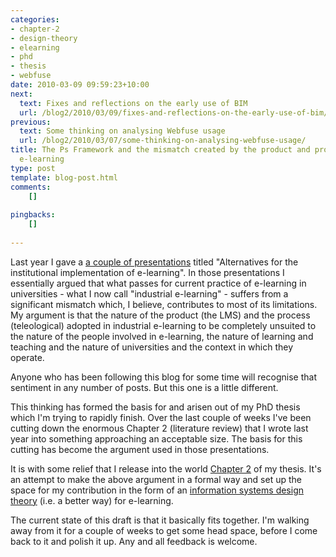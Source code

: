 ```yaml
---
categories:
- chapter-2
- design-theory
- elearning
- phd
- thesis
- webfuse
date: 2010-03-09 09:59:23+10:00
next:
  text: Fixes and reflections on the early use of BIM
  url: /blog2/2010/03/09/fixes-and-reflections-on-the-early-use-of-bim/
previous:
  text: Some thinking on analysing Webfuse usage
  url: /blog2/2010/03/07/some-thinking-on-analysing-webfuse-usage/
title: The Ps Framework and the mismatch created by the product and process of industrial
  e-learning
type: post
template: blog-post.html
comments:
    []
    
pingbacks:
    []
    
---
```

Last year I gave a [a couple of presentations](/blog2/2009/10/05/lectures-and-the-lms-alternatives-and-experiments/) titled "Alternatives for the institutional implementation of e-learning". In those presentations I essentially argued that what passes for current practice of e-learning in universities - what I now call "industrial e-learning" - suffers from a significant mismatch which, I believe, contributes to most of its limitations. My argument is that the nature of the product (the LMS) and the process (teleological) adopted in industrial e-learning to be completely unsuited to the nature of the people involved in e-learning, the nature of learning and teaching and the nature of universities and the context in which they operate.

Anyone who has been following this blog for some time will recognise that sentiment in any number of posts. But this one is a little different.

This thinking has formed the basis for and arisen out of my PhD thesis which I'm trying to rapidly finish. Over the last couple of weeks I've been cutting down the enormous Chapter 2 (literature review) that I wrote last year into something approaching an acceptable size. The basis for this cutting has become the argument used in those presentations.

It is with some relief that I release into the world [Chapter 2](http://davidtjones.files.wordpress.com/2010/03/chapter_2_version1a.pdf) of my thesis. It's an attempt to make the above argument in a formal way and set up the space for my contribution in the form of an [information systems design theory](http://dl.acs.org.au/index.php/ajis/article/view/439) (i.e. a better way) for e-learning.

The current state of this draft is that it basically fits together. I'm walking away from it for a couple of weeks to get some head space, before I come back to it and polish it up. Any and all feedback is welcome.